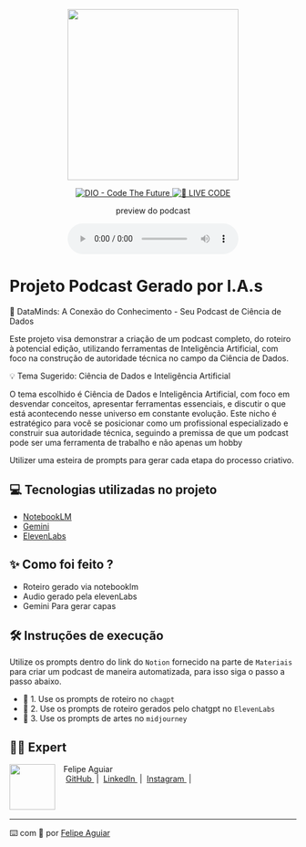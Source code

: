 <p align="center">
<img 
    src="./assets/Gemini_Generated_Image_jsneyzjsneyzjsne.png"
    width="300"
/>
</p>

<p align="center">
<a href="https://dio.me/">
    <img 
        src="https://img.shields.io/badge/DIO-Code_The_Future-28DA77?logo=youtube" 
        alt="DIO - Code The Future">
</a>
<a href="https://dio.me/">
<img 
    src="https://img.shields.io/badge/🔴_LIVE_CODE-FF5E72" 
    alt="🔴 LIVE CODE">
</a>
</p>

<p align="center">
    preview do podcast
</p>

<div align="center">
    <audio src="output/ElevenLabs_2025-06-21T01_26_05_Brian_pre_sp100_s50_sb75_v3.mp3" controls title="Podcast editado"></audio>
</div>

# Projeto Podcast Gerado por I.A.s

🚀 DataMinds: A Conexão do Conhecimento - Seu Podcast de Ciência de Dados

Este projeto visa demonstrar a criação de um podcast completo, do roteiro à potencial edição, utilizando ferramentas de Inteligência Artificial, com foco na construção de autoridade técnica no campo da Ciência de Dados.

💡 Tema Sugerido: Ciência de Dados e Inteligência Artificial

O tema escolhido é Ciência de Dados e Inteligência Artificial, com foco em desvendar conceitos, apresentar ferramentas essenciais, e discutir o que está acontecendo nesse universo em constante evolução. Este nicho é estratégico para você se posicionar como um profissional especializado e construir sua autoridade técnica, seguindo a premissa de que um podcast pode ser uma ferramenta de trabalho e não apenas um hobby

Utilizer uma esteira de prompts para gerar cada etapa do processo criativo.

## 💻 Tecnologias utilizadas no projeto

- [NotebookLM](https://notebooklm.google.com/) 
- [Gemini](https://gemini.google.com/)
- [ElevenLabs](https://beta.elevenlabs.io/)

## ✨ Como foi feito ?

- Roteiro gerado via notebooklm
- Audio gerado pela elevenLabs
- Gemini Para gerar capas


## 🛠️ Instruções de execução

Utilize os prompts dentro do link do `Notion` fornecido na parte de `Materiais` para criar um podcast de maneira automatizada, para isso siga o passo a passo abaixo.

- 🤖 1. Use os prompts de roteiro no `chagpt`
- 🤖 2. Use os prompts de roteiro gerados pelo chatgpt no  `ElevenLabs`
- 🤖 3. Use os prompts de artes no `midjourney`

## 👨‍💻 Expert

<p>
    <img 
      align=left 
      margin=10 
      width=80 
      src="https://avatars.githubusercontent.com/u/37452836?v=4"
    />
    <p>&nbsp&nbsp&nbspFelipe Aguiar<br>
    &nbsp&nbsp&nbsp
    <a 
        href="https://github.com/felipeAguiarCode">
        GitHub
    </a>
    &nbsp;|&nbsp;
    <a 
        href="www.linkedin.com/in/felipe-exe">
        LinkedIn
    </a>
    &nbsp;|&nbsp;
    <a 
        href="https://www.instagram.com/felipeaguiar.exe/">
        Instagram
    </a>
    &nbsp;|&nbsp;</p>
</p>
<br/><br/>
<p>

---

⌨️ com 💜 por [Felipe Aguiar](https://github.com/felipeAguiarCode)
